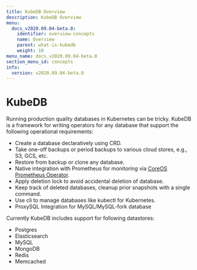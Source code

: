 ```yaml
---
title: KubeDB Overview
description: KubeDB Overview
menu:
  docs_v2020.09.04-beta.0:
    identifier: overview-concepts
    name: Overview
    parent: what-is-kubedb
    weight: 10
menu_name: docs_v2020.09.04-beta.0
section_menu_id: concepts
info:
  version: v2020.09.04-beta.0
---
```


# KubeDB

Running production quality databases in Kubernetes can be tricky. KubeDB is a framework for writing operators for any database that support the following operational requirements:

- Create a database declaratively using CRD.
- Take one-off backups or period backups to various cloud stores, e.g., S3, GCS, etc.
- Restore from backup or clone any database.
- Native integration with Prometheus for monitoring via [CoreOS Prometheus Operator](https://github.com/coreos/prometheus-operator).
- Apply deletion lock to avoid accidental deletion of database.
- Keep track of deleted databases, cleanup prior snapshots with a single command.
- Use cli to manage databases like kubectl for Kubernetes.
- ProxySQL Integration for MySQL/MySQL-fork database

Currently KubeDB includes support for following datastores:

- Postgres
- Elasticsearch
- MySQL
- MongoDB
- Redis
- Memcached
